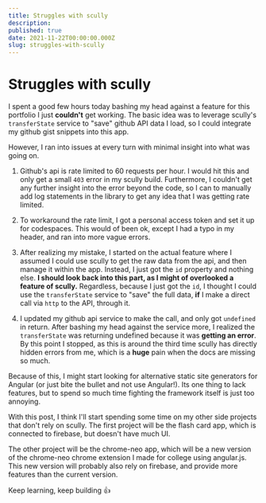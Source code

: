 ```yaml
---
title: Struggles with scully
description:
published: true
date: 2021-11-22T00:00:00.000Z
slug: struggles-with-scully
---
```


# Struggles with scully

I spent a good few hours today bashing my head against a feature for this portfolio I just **couldn't** get working.
The basic idea was to leverage scully's `transferState` service to "save" github API data I load, so I could integrate
my github gist snippets into this app.

However, I ran into issues at every turn with minimal insight into what was going on.

1. Github's api is rate limited to 60 requests per hour. I would hit this and only get a small `403` error in my scully build.
   Furthermore, I couldn't get any further insight into the error beyond the code, so I can to manually add log statements in the library to get any idea
   that I was getting rate limited.

2. To workaround the rate limit, I got a personal access token and set it up for codespaces. This would of been ok, except
   I had a typo in my header, and ran into more vague errors.

3. After realizing my mistake, I started on the actual feature where I assumed I could use scully to get the raw data from the api,
   and then manage it within the app. Instead, I just got the `id` property and nothing else. **I should look back into this part, as I might of overlooked a feature
   of scully.** Regardless, because I just got the `id`, I thought I could use the `transferState` service to "save" the full data, **if** I make a direct call
   via `http` to the API, through it.

4. I updated my github api service to make the call, and only got `undefined` in return. After bashing my head against the service more, I realized
   the `transferState` was returning undefined because it was **getting an error**. By this point I stopped, as this is around the third time scully has
   directly hidden errors from me, which is a **huge** pain when the docs are missing so much.

Because of this, I might start looking for alternative static site generators for Angular (or just bite the bullet and not use Angular!).
Its one thing to lack features, but to spend so much time fighting the framework itself is just too annoying.

With this post, I think I'll start spending some time on my other side projects that don't rely on scully.
The first project will be the flash card app, which is connected to firebase, but doesn't have much UI.

The other project will be the chrome-neo app, which will be a new version of the chrome-neo chrome extension I made for college using angular.js.
This new version will probably also rely on firebase, and provide more features than the current version.

Keep learning, keep building :+1:
